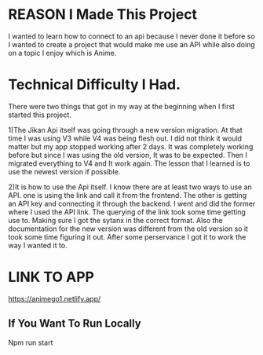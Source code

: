 # REASON I Made This Project

I wanted to learn how to connect to an api because I never done it before so I wanted to create a project that would make me use an API while also doing on a topic I enjoy which is Anime.

# Technical Difficulty I Had.

There were two things that got in my way at the beginning when I first started this project.

1)The Jikan Api itself was going through a new version migration. At that time I was using V3 while V4 was being flesh out. I did not think it would matter but my app stopped working after 2 days. It was completely working before but since I was using the old version, It was to be expected. Then I migrated everything to V4 and It work again. The lesson that I learned is to use the newest version if possible.

2)It is how to use the Api itself. I know there are at least two ways to use an API. one is using the link and call it from the frontend. The other is getting an API key and connecting it through the backend. I went and did the former where I used the API link. The querying of the link took some time getting use to. Making sure I got the sytanx in the correct format. Also the documentation for the new version was different from the old version so it took some time figuring it out. After some perservance I got it to work the way I wanted it to.

# LINK TO APP

https://animego1.netlify.app/

## If You Want To Run Locally

Npm run start
